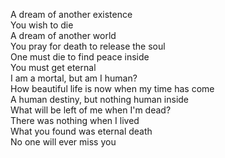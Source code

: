 A dream of another existence<br>
You wish to die<br>
A dream of another world<br>
You pray for death to release the soul<br>
One must die to find peace inside<br>
You must get eternal<br>
I am a mortal, but am I human?<br>
How beautiful life is now when my time has come<br>
A human destiny, but nothing human inside<br>
What will be left of me when I'm dead?<br>
There was nothing when I lived<br>
What you found was eternal death<br>
No one will ever miss you<br>
